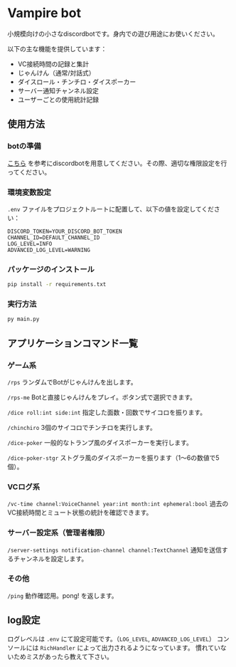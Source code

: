 # Vampire bot
小規模向けの小さなdiscordbotです。身内での遊び用途にお使いください。

以下の主な機能を提供しています：
- VC接続時間の記録と集計
- じゃんけん（通常/対話式）
- ダイスロール・チンチロ・ダイスポーカー
- サーバー通知チャンネル設定
- ユーザーごとの使用統計記録

## 使用方法
### botの準備
[こちら](https://discordpy.readthedocs.io/ja/stable/discord.html) を参考にdiscordbotを用意してください。その際、適切な権限設定を行ってください。
### 環境変数設定
`.env` ファイルをプロジェクトルートに配置して、以下の値を設定してください：
```env
DISCORD_TOKEN=YOUR_DISCORD_BOT_TOKEN
CHANNEL_ID=DEFAULT_CHANNEL_ID
LOG_LEVEL=INFO
ADVANCED_LOG_LEVEL=WARNING
```
### パッケージのインストール
```sh
pip install -r requirements.txt
```
### 実行方法
```sh
py main.py
```
## アプリケーションコマンド一覧
### ゲーム系
`/rps`
ランダムでBotがじゃんけんを出します。

`/rps-me`
Botと直接じゃんけんをプレイ。ボタン式で選択できます。

`/dice roll:int side:int`
指定した面数・回数でサイコロを振ります。

`/chinchiro`
3個のサイコロでチンチロを実行します。

`/dice-poker`
一般的なトランプ風のダイスポーカーを実行します。

`/dice-poker-stgr`
ストグラ風のダイスポーカーを振ります（1〜6の数値で5個）。

### VCログ系
`/vc-time channel:VoiceChannel year:int month:int ephemeral:bool`
過去のVC接続時間とミュート状態の統計を確認できます。

### サーバー設定系（管理者権限）
`/server-settings notification-channel channel:TextChannel`
通知を送信するチャンネルを設定します。

### その他
`/ping`
動作確認用。pong! を返します。

## log設定
ログレベルは `.env` にて設定可能です。（`LOG_LEVEL`, `ADVANCED_LOG_LEVEL`）
コンソールには `RichHandler` によって出力されるようになっています。
慣れていないためミスがあったら教えて下さい。